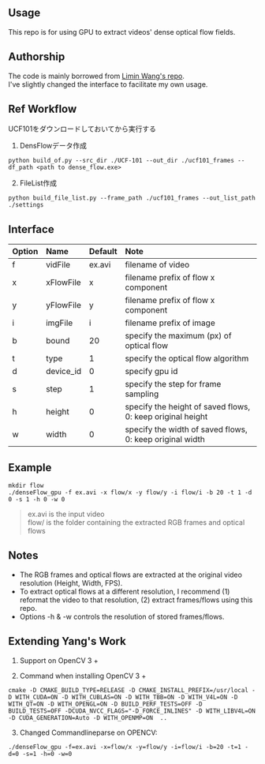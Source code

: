 ## Usage
This repo is for using GPU to extract videos' dense optical flow fields.

## Authorship
The code is mainly borrowed from [Limin Wang's repo](https://github.com/wanglimin/dense_flow).  
I've slightly changed the interface to facilitate my own usage.  


## Ref Workflow
UCF101をダウンロードしておいてから実行する

1. DensFlowデータ作成
```
python build_of.py --src_dir ./UCF-101 --out_dir ./ucf101_frames --df_path <path to dense_flow.exe>
```
2. FileList作成
```
python build_file_list.py --frame_path ./ucf101_frames --out_list_path ./settings
```



## Interface
Option | Name | Default | Note 
:---   | :--- | :---    | :---
f  | vidFile    | ex.avi  | filename of video
x  | xFlowFile  | x       | filename prefix of flow x component
y  | yFlowFile  | y       | filename prefix of flow x component
i  | imgFile    | i       | filename prefix of image
b  | bound      | 20      | specify the maximum (px) of optical flow
t  | type       | 1       | specify the optical flow algorithm
d  | device_id  | 0       | specify gpu id
s  | step       | 1       | specify the step for frame sampling
h  | height     | 0       | specify the height of saved flows, 0: keep original height
w  | width      | 0       | specify the width of saved flows,  0: keep original width

## Example
```
mkdir flow
./denseFlow_gpu -f ex.avi -x flow/x -y flow/y -i flow/i -b 20 -t 1 -d 0 -s 1 -h 0 -w 0
```
> ex.avi is the input video  
> flow/ is the folder containing the extracted RGB frames and optical flows

## Notes

* The RGB frames and optical flows are extracted at the original video resolution (Height, Width, FPS).  
* To extract optical flows at a different resolution, I recommend (1) reformat the video to that resolution, (2) extract frames/flows using this repo.
* Options -h & -w controls the resolution of stored frames/flows.


## Extending Yang's Work

1. Support on OpenCV 3 + 

2. Command when installing OpenCV 3 + 

```apple js
cmake -D CMAKE_BUILD_TYPE=RELEASE -D CMAKE_INSTALL_PREFIX=/usr/local -D WITH_CUDA=ON -D WITH_CUBLAS=ON -D WITH_TBB=ON -D WITH_V4L=ON -D WITH_QT=ON -D WITH_OPENGL=ON -D BUILD_PERF_TESTS=OFF -D BUILD_TESTS=OFF -DCUDA_NVCC_FLAGS="-D_FORCE_INLINES" -D WITH_LIBV4L=ON  -D CUDA_GENERATION=Auto -D WITH_OPENMP=ON  ..

```

3. Changed Commandlineparse on OPENCV:

```apple js
./denseFlow_gpu -f=ex.avi -x=flow/x -y=flow/y -i=flow/i -b=20 -t=1 -d=0 -s=1 -h=0 -w=0

```
